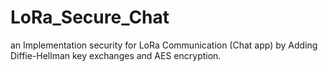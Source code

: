 # LoRa_Secure_Chat
an Implementation security for LoRa Communication (Chat app) by Adding Diffie-Hellman key exchanges and AES encryption.
